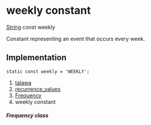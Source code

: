 
<div>

# weekly constant

</div>


[String](https://api.flutter.dev/flutter/dart-core/String-class.html)
const weekly



Constant representing an event that occurs every week.



## Implementation

``` language-dart
static const weekly = 'WEEKLY';
```







1.  [talawa](../../index.html)
2.  [recurrence_values](../../constants_recurrence_values/)
3.  [Frequency](../../constants_recurrence_values/Frequency-class.html)
4.  weekly constant

##### Frequency class







